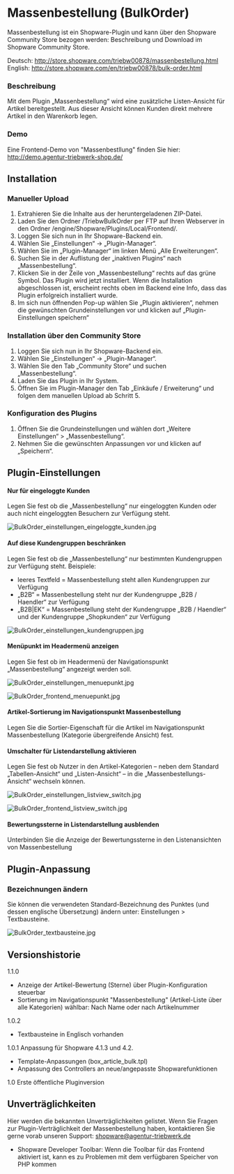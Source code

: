 Massenbestellung (BulkOrder)
==================

Massenbestellung ist ein Shopware-Plugin und kann über den Shopware Community Store bezogen werden: 
Beschreibung und Download im Shopware Community Store.

Deutsch: http://store.shopware.com/triebw00878/massenbestellung.html 
English: http://store.shopware.com/en/triebw00878/bulk-order.html

### Beschreibung
Mit dem Plugin „Massenbestellung“ wird eine zusätzliche Listen-Ansicht für Artikel bereitgestellt. Aus dieser Ansicht können Kunden direkt mehrere Artikel in den Warenkorb legen. 

### Demo
Eine Frontend-Demo von "Massenbestllung" finden Sie hier: http://demo.agentur-triebwerk-shop.de/


## Installation
### Manueller Upload
1. Extrahieren Sie die Inhalte aus der heruntergeladenen ZIP-Datei.
2. Laden Sie den Ordner /TriebwBulkOrder per FTP auf Ihren Webserver in den Ordner /engine/Shopware/Plugins/Local/Frontend/.
3. Loggen Sie sich nun in Ihr Shopware-Backend ein.
4. Wählen Sie „Einstellungen“ -> „Plugin-Manager“.
5. Wählen Sie im „Plugin-Manager“ im linken Menü „Alle Erweiterungen“.
6. Suchen Sie in der Auflistung der „inaktiven Plugins“ nach „Massenbestellung“.
7. Klicken Sie in der Zeile von „Massenbestellung“ rechts auf das grüne Symbol. Das Plugin wird jetzt installiert. Wenn die Installation abgeschlossen ist, erscheint rechts oben im Backend eine Info, dass das Plugin erfolgreich installiert wurde.
8. Im sich nun öffnenden Pop-up wählen Sie „Plugin aktivieren“, nehmen die gewünschten Grundeinstellungen vor und klicken auf „Plugin-Einstellungen speichern“


### Installation über den Community Store
1. Loggen Sie sich nun in Ihr Shopware-Backend ein.
2. Wählen Sie „Einstellungen“ -> „Plugin-Manager“.
3. Wählen Sie den Tab „Community Store“ und suchen „Massenbestellung“.
4. Laden Sie das Plugin in Ihr System.
5. Öffnen Sie im Plugin-Manager den Tab „Einkäufe / Erweiterung“ und folgen dem manuellen Upload ab Schritt 5.


### Konfiguration des Plugins
1. Öffnen Sie die Grundeinstellungen und wählen dort „Weitere Einstellungen“ > „Massenbestellung“.
2. Nehmen Sie die gewünschten Anpassungen vor und klicken auf „Speichern“.


## Plugin-Einstellungen
#### Nur für eingeloggte Kunden
Legen Sie fest ob die „Massenbestellung“ nur eingeloggten Kunden oder auch nicht eingeloggten Besuchern zur Verfügung steht.

![BulkOrder_einstellungen_eingeloggte_kunden.jpg](http://doku.agentur-triebwerk-shop.de/bulkorder/BulkOrder_einstellungen_eingeloggte_kunden.jpg)


#### Auf diese Kundengruppen beschränken
Legen Sie fest ob die „Massenbestellung“ nur bestimmten Kundengruppen zur Verfügung steht. Beispiele:
* leeres Textfeld =  Massenbestellung  steht allen Kundengruppen zur Verfügung
* „B2B“ = Massenbestellung   steht nur der Kundengruppe  „B2B / Haendler“ zur Verfügung
* „B2B|EK“ = Massenbestellung   steht der Kundengruppe  „B2B / Haendler“ und der Kundengruppe  „Shopkunden“ zur Verfügung

![BulkOrder_einstellungen_kundengruppen.jpg](http://doku.agentur-triebwerk-shop.de/bulkorder/BulkOrder_einstellungen_kundengruppen.jpg)

#### Menüpunkt im Headermenü anzeigen
Legen Sie fest ob im Headermenü der Navigationspunkt „Massenbestellung“ angezeigt werden soll. 

![BulkOrder_einstellungen_menuepunkt.jpg](http://doku.agentur-triebwerk-shop.de/bulkorder/BulkOrder_einstellungen_menuepunkt.jpg)

![BulkOrder_frontend_menuepunkt.jpg](http://doku.agentur-triebwerk-shop.de/bulkorder/BulkOrder_frontend_menuepunkt.jpg)

#### Artikel-Sortierung im Navigationspunkt Massenbestellung
Legen Sie die Sortier-Eigenschaft für die Artikel im Navigationspunkt Massenbestellung (Kategorie übergreifende Ansicht) fest.

#### Umschalter für Listendarstellung aktivieren
Legen Sie fest ob Nutzer in den Artikel-Kategorien – neben dem Standard „Tabellen-Ansicht“ und  „Listen-Ansicht“ – in die „Massenbestellungs-Ansicht“ wechseln können.

![BulkOrder_einstellungen_listview_switch.jpg](http://doku.agentur-triebwerk-shop.de/bulkorder/BulkOrder_einstellungen_listview_switch.jpg)

![BulkOrder_frontend_listview_switch.jpg](http://doku.agentur-triebwerk-shop.de/bulkorder/BulkOrder_frontend_listview_switch.jpg)

#### Bewertungssterne in Listendarstellung ausblenden
Unterbinden Sie die Anzeige der Bewertungssterne in den Listenansichten von Massenbestellung





## Plugin-Anpassung  
### Bezeichnungen ändern
Sie können die verwendeten Standard-Bezeichnung des Punktes (und dessen englische Übersetzung) ändern unter: 
Einstellungen > Textbausteine. 

![BulkOrder_textbausteine.jpg](http://doku.agentur-triebwerk-shop.de/bulkorder/BulkOrder_textbausteine.jpg)

## Versionshistorie

1.1.0
- Anzeige der Artikel-Bewertung (Sterne) über Plugin-Konfiguration steuerbar
- Sortierung im Navigationspunkt "Massenbestellung" (Artikel-Liste über alle Kategorien) wählbar: Nach Name oder nach Artikelnummer

1.0.2
- Textbausteine in Englisch vorhanden

1.0.1 Anpassung für Shopware 4.1.3 und 4.2.
* Template-Anpassungen (box_article_bulk.tpl)
* Anpassung des Controllers an neue/angepasste Shopwarefunktionen

1.0 Erste öffentliche Pluginversion

## Unverträglichkeiten
Hier werden die bekannten Unverträglichkeiten gelistet.
Wenn Sie Fragen zur Plugin-Verträglichkeit der Massenbestellung haben, kontaktieren Sie gerne vorab unseren Support: shopware@agentur-triebwerk.de

* Shopware Developer Toolbar: 
Wenn die Toolbar für das Frontend aktiviert ist, kann es zu Problemen mit dem verfügbaren Speicher von PHP kommen
 


